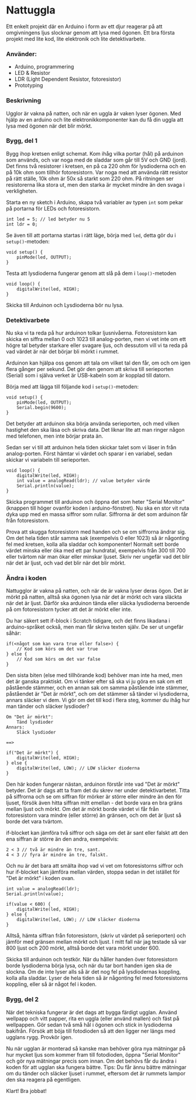 # Nattuggla

Ett enkelt projekt där en Arduino i form av ett djur reagerar på att omgivningens ljus slocknar genom att lysa med ögonen. Ett bra första projekt med lite kod, lite elektronik och lite detektivarbete.

### Använder:

 - Arduino, programmering
 - LED & Resistor
 - LDR (Light Dependent Resistor, fotoresistor)
 - Prototyping

### Beskrivning

Ugglor är vakna på natten, och när en uggla är vaken lyser ögonen. Med hjälp av en arduino och lite elektronikkomponenter kan du få din uggla att lysa med ögonen när det blir mörkt.

### Bygg, del 1

Bygg ihop kretsen enligt schemat. Kom ihåg vilka portar (hål) på arduinon som används, och var noga med de sladdar som går till 5V och GND (jord). Det finns två resistorer i kretsen, en på ca 220 ohm för lysdioderna och en på 10k ohm som tillhör fotoresistorn. Var noga med att använda rätt resistor på rätt ställe, 10k ohm är 50x så starkt som 220 ohm. På ritningen ser resistorerna lika stora ut, men den starka är mycket mindre än den svaga i verkligheten.

Starta en ny sketch i Arduino, skapa två variabler av typen `int` som pekar på portarna för LEDs och fotoresistorn.

    int led = 5; // led betyder nu 5
    int ldr = 0;

Se även till att portarna startas i rätt läge, börja med `led`, detta gör du i `setup()`-metoden:

    void setup() {
        pinMode(led, OUTPUT);
    }

Testa att lysdioderna fungerar genom att slå på dem i `loop()`-metoden

    void loop() {
        digitalWrite(led, HIGH);
    }

Skicka till Arduinon och Lysdioderna bör nu lysa.

### Detektivarbete

Nu ska vi ta reda på hur arduinon tolkar ljusnivåerna. Fotoresistorn kan skicka en siffra mellan 0 och 1023 till analog-porten, men vi vet inte om ett högre tal betyder starkare eller svagare ljus, och dessutom vill vi ta reda på vad värdet är när det börjar bli mörkt i rummet.

Arduinon kan hjälpa oss genom att tala om vilket tal den får, om och om igen flera gånger per sekund. Det gör den genom att skriva till serieporten (Serial) som i själva verket är USB-kabeln som är kopplad till datorn.

Börja med att lägga till följande kod i `setup()`-metoden:

    void setup() {
        pinMode(led, OUTPUT);
        Serial.begin(9600);
    }

Det betyder att arduinon ska börja använda serieporten, och med vilken hastighet den ska läsa och skriva data. Det liknar lite att man ringer någon med telefonen, men inte börjar prata än.

Sedan ser vi till att arduinon hela tiden skickar talet som vi läser in från analog-porten. Först hämtar vi värdet och sparar i en variabel, sedan skickar vi variabeln till serieporten.

    void loop() {
        digitalWrite(led, HIGH);
        int value = analogRead(ldr); // value betyder värde
        Serial.println(value);
    }

Skicka programmet till arduinon och öppna det som heter "Serial Monitor" (knappen till höger ovanför koden i arduino-fönstret). Nu ska en stor vit ruta dyka upp med en massa siffror som rullar. Siffrorna är det som arduinon får från fotoresistorn.

Prova att skugga fotoresistorn med handen och se om siffrorna ändrar sig. Om det hela tiden står samma sak (exempelvis 0 eller 1023) så är någonting fel med kretsen, kolla alla sladdar och komponenter! Normalt sett borde värdet minska eller öka med ett par hundratal, exempelvis från 300 till 700 eller tvärtom när man ökar eller minskar ljuset. Skriv ner ungefär vad det blir när det är ljust, och vad det blir när det blir mörkt.

### Ändra i koden

Nattugglor är vakna på natten, och när de är vakna lyser deras ögon. Det är mörkt på natten, alltså ska ögonen lysa när det är mörkt och vara släckta när det är ljust. Därför ska arduinon tända eller släcka lysdioderna beroende på om fotoresistorn tycker att det är mörkt eller inte.

Du har säkert sett if-block i Scratch tidigare, och det finns likadana i arduino-språket också, men man får skriva texten själv. De ser ut ungefär såhär:

    if(<något som kan vara true eller false>) {
        // Kod som körs om det var true
    } else {
        // Kod som körs om det var false
    }

Den sista biten (else med tillhörande kod) behöver man inte ha med, men det är ganska praktiskt. Om vi tänker efter så ska vi ju göra en sak om ett påstående stämmer, och en annan sak om samma påstående inte stämmer, påståendet är "Det är mörkt", och om det stämmer så tänder vi lysdioderna, annars släcker vi dem. Vi gör om det till kod i flera steg, kommer du ihåg hur man tänder och släcker lysdioder?

    Om "Det är mörkt":
        Tänd lysdioder
    Annars:
        Släck lysdioder

    ==>

    if("Det är mörkt") {
        digitalWrite(led, HIGH);
    } else {
        digitalWrite(led, LOW); // LOW släcker dioderna
    }

Den här koden fungerar nästan, arduinon förstår inte vad "Det är mörkt" betyder. Det är dags att ta fram det du skrev ner under detektivarbetet. Titta på siffrorna och se om siffran för mörker är större eller mindre än den för ljuset, försök även hitta siffran mitt emellan - det borde vara en bra gräns mellan ljust och mörkt. Om det är mörkt borde värdet vi får från fotoresistorn vara mindre (eller större) än gränsen, och om det är ljust så borde det vara tvärtom.

if-blocket kan jämföra två siffror och säga om det är sant eller falskt att den ena siffran är större än den andra, exempelvis:

    2 < 3 // två är mindre än tre, sant.
    4 < 3 // fyra är mindre än tre, falskt.

Och nu är det bara att smälta ihop vad vi vet om fotoresistorns siffror och hur if-blocket kan jämföra mellan värden, stoppa sedan in det istället för "Det är mörkt" i koden ovan.

    int value = analogRead(ldr);
    Serial.println(value);

    if(value < 600) {
        digitalWrite(led, HIGH);
    } else {
        digitalWrite(led, LOW); // LOW släcker dioderna
    }

Alltså, hämta siffran från fotoresistorn, (skriv ut värdet på serieporten) och jämför med gränsen mellan mörkt och ljust. I mitt fall när jag testade så var 800 ljust och 200 mörkt, alltså borde det vara mörkt under 600.

Skicka till arduinon och testkör. När du håller handen över fotoresistorn borde lysdioderna börja lysa, och när du tar bort handen igen ska de slockna. Om de inte lyser alls så är det nog fel på lysdiodernas koppling, kolla alla sladdar. Lyser de hela tiden så är någonting fel med fotoresistorns koppling, eller så är något fel i koden.

### Bygg, del 2

När det tekniska fungerar är det dags att bygga färdigt ugglan. Använd wellpapp och vitt papper, rita en uggla (eller använd mallen) och fäst på wellpappen. Gör sedan två små hål i ögonen och stick in lysdioderna bakifrån. Försök att böja till fotodioden så att den ligger ner längs med ugglans rygg. Provkör igen.

Nu när ugglan är monterad så kanske man behöver göra nya mätningar på hur mycket ljus som kommer fram till fotodioden, öppna "Serial Monitor" och gör nya mätningar precis som innan.
Om det behövs får du ändra i koden för att ugglan ska fungera bättre. Tips: Du får ännu bättre mätningar om du tänder och släcker ljuset i rummet, eftersom det är rummets lampor den ska reagera på egentligen.

Klart! Bra jobbat!
